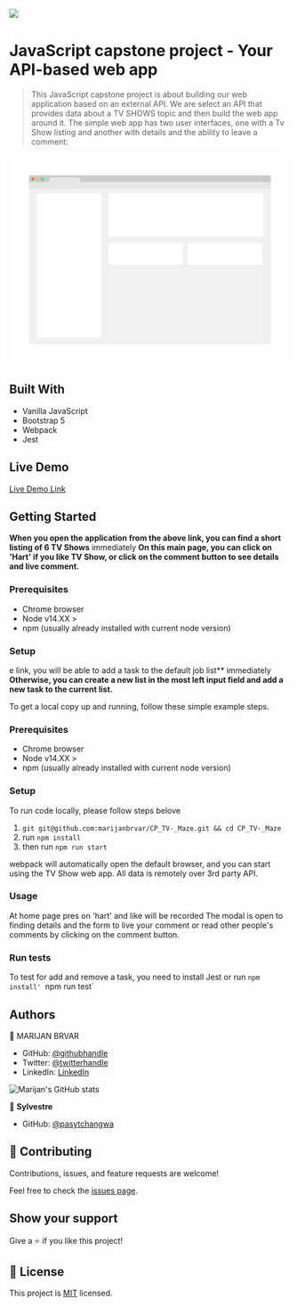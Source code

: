 ![](https://img.shields.io/badge/Microverse-blueviolet)

# JavaScript capstone project - Your API-based web app

> This JavaScript capstone project is about building our web application based on an external API. We are select an API that provides data about a TV SHOWS topic and then build the web app around it. The simple web app has two user interfaces, one with a Tv Show listing and another with details and the ability to leave a comment:

![screenshot](./app_screenshot.png)

## Built With

- Vanilla JavaScript
- Bootstrap 5
- Webpack
- Jest

## Live Demo

[Live Demo Link](https://marijanbrvar.github.io/CP_TV-_Maze/)


## Getting Started

**When you open the application from the above link, you can find a short listing of 6 TV Shows** immediately
**On this main page, you can click on 'Hart' if you like TV Show, or click on the comment button to see details and live comment.**

### Prerequisites
- Chrome browser
- Node v14.XX >
- npm (usually already installed with current node version)

### Setup
e link, you will be able to add a task to the default job list** immediately
**Otherwise, you can create a new list in the most left input field and add a new task to the current list.**


To get a local copy up and running, follow these simple example steps.

### Prerequisites
- Chrome browser
- Node v14.XX >
- npm (usually already installed with current node version)

### Setup
To run code locally, please follow steps belove
1. `git git@github.com:marijanbrvar/CP_TV-_Maze.git && cd CP_TV-_Maze`
2. run `npm install`
3. then run `npm run start`

webpack will automatically open the default browser, and you can start using the TV Show web app. All data is remotely over 3rd party API.
### Usage
At home page pres on 'hart' and like will be recorded
The modal is open to finding details and the form to live your comment or read other people's comments by clicking on the comment button.

### Run tests
To test for add and remove a task, you need to install Jest or run `npm install'
`npm run test`

## Authors

👤 MARIJAN BRVAR

- GitHub: [@githubhandle](https://github.com/marijanbrvar)
- Twitter: [@twitterhandle](https://twitter.com/marijanbrvar)
- LinkedIn: [LinkedIn](https://linkedin.com/in/marijanbrvar)

![Marijan's GitHub stats](https://github-readme-stats.vercel.app/api?username=marijanbrvar&count_private=true&theme=dark&show_icons=true)


👤 **Sylvestre**

- GitHub: [@pasytchangwa ](https://github.com/pasytchangwa)

## 🤝 Contributing

Contributions, issues, and feature requests are welcome!

Feel free to check the [issues page](https://github.com/marijanbrvar/CP_TV-_Maze/issues).

## Show your support

Give a ⭐️ if you like this project!
## 📝 License

This project is [MIT](https://github.com/marijanbrvar/CP_TV-_Maze/blob/feature/LICENSE) licensed.
